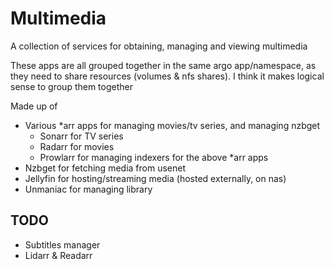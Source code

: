 # Multimedia

A collection of services for obtaining, managing and viewing multimedia

These apps are all grouped together in the same argo app/namespace, as they need to share resources (volumes & nfs shares).
I think it makes logical sense to group them together

Made up of
* Various *arr apps for managing movies/tv series, and managing nzbget
  * Sonarr for TV series
  * Radarr for movies
  * Prowlarr for managing indexers for the above *arr apps
* Nzbget for fetching media from usenet
* Jellyfin for hosting/streaming media (hosted externally, on nas)
* Unmaniac for managing library

## TODO
* Subtitles manager
* Lidarr & Readarr
